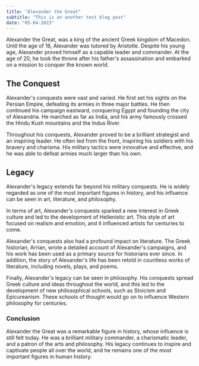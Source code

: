 ```yaml
---
title: "Alexander the Great"
subtitle: "This is an another test blog post"
date: "05-04-2023"
---
```


Alexander the Great, was a king of the ancient Greek kingdom of Macedon. Until the age of 16, Alexander was tutored by Aristotle. Despite his young age, Alexander proved himself as a capable leader and commander. At the age of 20, he took the throne after his father's assassination and embarked on a mission to conquer the known world.

## The Conquest

Alexander's conquests were vast and varied. He first set his sights on the Persian Empire, defeating its armies in three major battles. He then continued his campaign eastward, conquering Egypt and founding the city of Alexandria. He marched as far as India, and his army famously crossed the Hindu Kush mountains and the Indus River.

Throughout his conquests, Alexander proved to be a brilliant strategist and an inspiring leader. He often led from the front, inspiring his soldiers with his bravery and charisma. His military tactics were innovative and effective, and he was able to defeat armies much larger than his own.

## Legacy

Alexander's legacy extends far beyond his military conquests. He is widely regarded as one of the most important figures in history, and his influence can be seen in art, literature, and philosophy.

In terms of art, Alexander's conquests sparked a new interest in Greek culture and led to the development of Hellenistic art. This style of art focused on realism and emotion, and it influenced artists for centuries to come.

Alexander's conquests also had a profound impact on literature. The Greek historian, Arrian, wrote a detailed account of Alexander's campaigns, and his work has been used as a primary source for historians ever since. In addition, the story of Alexander's life has been retold in countless works of literature, including novels, plays, and poems.

Finally, Alexander's legacy can be seen in philosophy. His conquests spread Greek culture and ideas throughout the world, and this led to the development of new philosophical schools, such as Stoicism and Epicureanism. These schools of thought would go on to influence Western philosophy for centuries.

### Conclusion

Alexander the Great was a remarkable figure in history, whose influence is still felt today. He was a brilliant military commander, a charismatic leader, and a patron of the arts and philosophy. His legacy continues to inspire and captivate people all over the world, and he remains one of the most important figures in human history.
